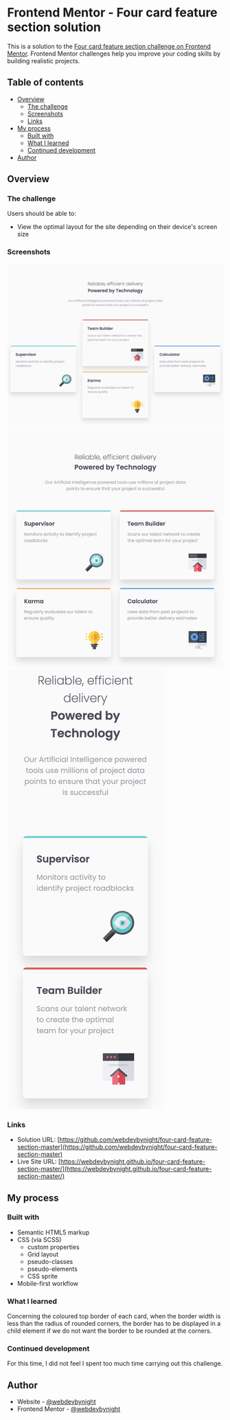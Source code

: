 # Frontend Mentor - Four card feature section solution

This is a solution to the [Four card feature section challenge on Frontend Mentor](https://www.frontendmentor.io/challenges/four-card-feature-section-weK1eFYK). Frontend Mentor challenges help you improve your coding skills by building realistic projects. 

## Table of contents

- [Overview](#overview)
  - [The challenge](#the-challenge)
  - [Screenshots](#screenshots)
  - [Links](#links)
- [My process](#my-process)
  - [Built with](#built-with)
  - [What I learned](#what-i-learned)
  - [Continued development](#continued-development)
- [Author](#author)

## Overview

### The challenge

Users should be able to:

- View the optimal layout for the site depending on their device's screen size

### Screenshots

![Screenshot of the solution on desktop](./screenshot-1.jpg)
![Screenshot of the solution on tablet](./screenshot-2.jpg)
![Screenshot of the solution on mobile](./screenshot-3.jpg)

### Links

- Solution URL: [https://github.com/webdevbynight/four-card-feature-section-master](https://github.com/webdevbynight/four-card-feature-section-master)
- Live Site URL: [https://webdevbynight.github.io/four-card-feature-section-master/](https://webdevbynight.github.io/four-card-feature-section-master/)

## My process

### Built with

- Semantic HTML5 markup
- CSS (via SCSS)
  - custom properties
  - Grid layout
  - pseudo-classes
  - pseudo-elements
  - CSS sprite
- Mobile-first workflow

### What I learned

Concerning the coloured top border of each card, when the border width is less than the radius of rounded corners, the border has to be displayed in a child element if we do not want the border to be rounded at the corners.

### Continued development

For this time, I did not feel I spent too much time carrying out this challenge.

## Author

- Website - [@webdevbynight](https://github.com/webdevbynight)
- Frontend Mentor - [@webdevbynight](https://www.frontendmentor.io/profile/webdevbynight)

